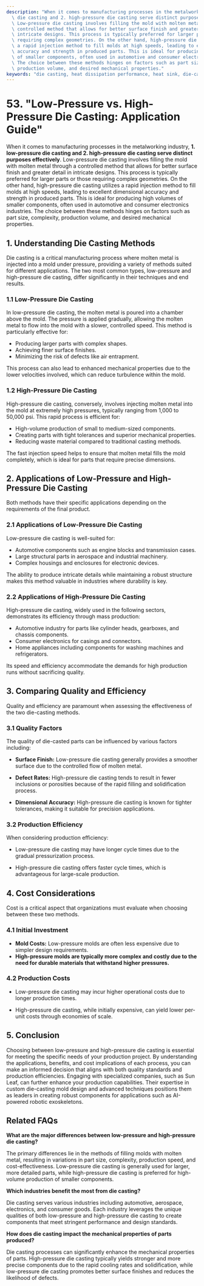 ```yaml
---
description: "When it comes to manufacturing processes in the metalworking industry, **1. low-pressure\
  \ die casting and 2. high-pressure die casting serve distinct purposes effectively**.\
  \ Low-pressure die casting involves filling the mold with molten metal through a\
  \ controlled method that allows for better surface finish and greater detail in\
  \ intricate designs. This process is typically preferred for larger parts or those\
  \ requiring complex geometries. On the other hand, high-pressure die casting utilizes\
  \ a rapid injection method to fill molds at high speeds, leading to excellent dimensional\
  \ accuracy and strength in produced parts. This is ideal for producing high volumes\
  \ of smaller components, often used in automotive and consumer electronics industries.\
  \ The choice between these methods hinges on factors such as part size, complexity,\
  \ production volume, and desired mechanical properties."
keywords: "die casting, heat dissipation performance, heat sink, die-cast aluminum"
---
```

# 53. "Low-Pressure vs. High-Pressure Die Casting: Application Guide"

When it comes to manufacturing processes in the metalworking industry, **1. low-pressure die casting and 2. high-pressure die casting serve distinct purposes effectively**. Low-pressure die casting involves filling the mold with molten metal through a controlled method that allows for better surface finish and greater detail in intricate designs. This process is typically preferred for larger parts or those requiring complex geometries. On the other hand, high-pressure die casting utilizes a rapid injection method to fill molds at high speeds, leading to excellent dimensional accuracy and strength in produced parts. This is ideal for producing high volumes of smaller components, often used in automotive and consumer electronics industries. The choice between these methods hinges on factors such as part size, complexity, production volume, and desired mechanical properties.

## **1. Understanding Die Casting Methods**

Die casting is a critical manufacturing process where molten metal is injected into a mold under pressure, providing a variety of methods suited for different applications. The two most common types, low-pressure and high-pressure die casting, differ significantly in their techniques and end results.

### **1.1 Low-Pressure Die Casting**

In low-pressure die casting, the molten metal is poured into a chamber above the mold. The pressure is applied gradually, allowing the molten metal to flow into the mold with a slower, controlled speed. This method is particularly effective for:

- Producing larger parts with complex shapes.
- Achieving finer surface finishes.
- Minimizing the risk of defects like air entrapment.

This process can also lead to enhanced mechanical properties due to the lower velocities involved, which can reduce turbulence within the mold.

### **1.2 High-Pressure Die Casting**

High-pressure die casting, conversely, involves injecting molten metal into the mold at extremely high pressures, typically ranging from 1,000 to 50,000 psi. This rapid process is efficient for:

- High-volume production of small to medium-sized components.
- Creating parts with tight tolerances and superior mechanical properties.
- Reducing waste material compared to traditional casting methods.

The fast injection speed helps to ensure that molten metal fills the mold completely, which is ideal for parts that require precise dimensions.

## **2. Applications of Low-Pressure and High-Pressure Die Casting**

Both methods have their specific applications depending on the requirements of the final product.

### **2.1 Applications of Low-Pressure Die Casting**

Low-pressure die casting is well-suited for:

- Automotive components such as engine blocks and transmission cases.
- Large structural parts in aerospace and industrial machinery.
- Complex housings and enclosures for electronic devices.

The ability to produce intricate details while maintaining a robust structure makes this method valuable in industries where durability is key.

### **2.2 Applications of High-Pressure Die Casting**

High-pressure die casting, widely used in the following sectors, demonstrates its efficiency through mass production:

- Automotive industry for parts like cylinder heads, gearboxes, and chassis components.
- Consumer electronics for casings and connectors.
- Home appliances including components for washing machines and refrigerators.

Its speed and efficiency accommodate the demands for high production runs without sacrificing quality.

## **3. Comparing Quality and Efficiency**

Quality and efficiency are paramount when assessing the effectiveness of the two die-casting methods. 

### **3.1 Quality Factors**

The quality of die-casted parts can be influenced by various factors including:

- **Surface Finish:** Low-pressure die casting generally provides a smoother surface due to the controlled flow of molten metal.
  
- **Defect Rates:** High-pressure die casting tends to result in fewer inclusions or porosities because of the rapid filling and solidification process.

- **Dimensional Accuracy:** High-pressure die casting is known for tighter tolerances, making it suitable for precision applications.

### **3.2 Production Efficiency**

When considering production efficiency:

- Low-pressure die casting may have longer cycle times due to the gradual pressurization process.
  
- High-pressure die casting offers faster cycle times, which is advantageous for large-scale production.

## **4. Cost Considerations**

Cost is a critical aspect that organizations must evaluate when choosing between these two methods.

### **4.1 Initial Investment**

- **Mold Costs:** Low-pressure molds are often less expensive due to simpler design requirements.
- **High-pressure molds are typically more complex and costly due to the need for durable materials that withstand higher pressures.**

### **4.2 Production Costs**

- Low-pressure die casting may incur higher operational costs due to longer production times.
  
- High-pressure die casting, while initially expensive, can yield lower per-unit costs through economies of scale.

## **5. Conclusion**

Choosing between low-pressure and high-pressure die casting is essential for meeting the specific needs of your production project. By understanding the applications, benefits, and cost implications of each process, you can make an informed decision that aligns with both quality standards and production efficiencies. Engaging with specialized companies, such as Sun Leaf, can further enhance your production capabilities. Their expertise in custom die-casting mold design and advanced techniques positions them as leaders in creating robust components for applications such as AI-powered robotic exoskeletons.

## **Related FAQs**

**What are the major differences between low-pressure and high-pressure die casting?**

The primary differences lie in the methods of filling molds with molten metal, resulting in variations in part size, complexity, production speed, and cost-effectiveness. Low-pressure die casting is generally used for larger, more detailed parts, while high-pressure die casting is preferred for high-volume production of smaller components.

**Which industries benefit the most from die casting?**

Die casting serves various industries including automotive, aerospace, electronics, and consumer goods. Each industry leverages the unique qualities of both low-pressure and high-pressure die casting to create components that meet stringent performance and design standards.

**How does die casting impact the mechanical properties of parts produced?**

Die casting processes can significantly enhance the mechanical properties of parts. High-pressure die casting typically yields stronger and more precise components due to the rapid cooling rates and solidification, while low-pressure die casting promotes better surface finishes and reduces the likelihood of defects.
